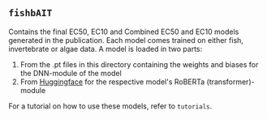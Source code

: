 ## `fishbAIT`

Contains the final EC50, EC10 and Combined EC50 and EC10 models generated in the publication. Each model comes trained on either fish, invertebrate or algae data. A model is loaded in two parts:

1. From the .pt files in this directory containing the weights and biases for the DNN-module of the model
2. From [Huggingface](https://huggingface.co/StyrbjornKall) for the respective model's RoBERTa (transformer)-module

For a tutorial on how to use these models, refer to `tutorials`.
